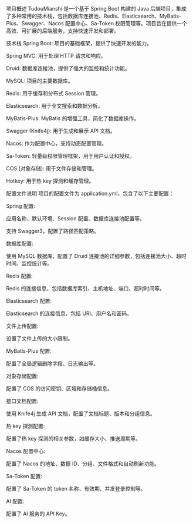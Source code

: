 项目概述
TudouMianshi 是一个基于 Spring Boot 构建的 Java 后端项目，集成了多种常用的技术栈，包括数据库连接池、Redis、Elasticsearch、MyBatis-Plus、Swagger、Nacos 配置中心、Sa-Token 权限管理等。项目旨在提供一个高效、可扩展的后端服务，支持快速开发和部署。

技术栈
Spring Boot: 项目的基础框架，提供了快速开发的能力。

Spring MVC: 用于处理 HTTP 请求和响应。

Druid: 数据库连接池，提供了强大的监控和统计功能。

MySQL: 项目的主要数据库。

Redis: 用于缓存和分布式 Session 管理。

Elasticsearch: 用于全文搜索和数据分析。

MyBatis-Plus: MyBatis 的增强工具，简化了数据库操作。

Swagger (Knife4j): 用于生成和展示 API 文档。

Nacos: 作为配置中心，支持动态配置管理。

Sa-Token: 轻量级权限管理框架，用于用户认证和授权。

COS (对象存储): 用于文件存储和管理。

Hotkey: 用于热 key 探测和缓存管理。

配置文件说明
项目的配置文件为 application.yml，包含了以下主要配置：

Spring 配置:

应用名称、默认环境、Session 配置、数据库连接池配置等。

支持 Swagger3，配置了路径匹配策略。

数据库配置:

使用 MySQL 数据库，配置了 Druid 连接池的详细参数，包括连接池大小、超时时间、监控统计等。

Redis 配置:

Redis 的连接信息，包括数据库索引、主机地址、端口、超时时间等。

Elasticsearch 配置:

Elasticsearch 的连接信息，包括 URI、用户名和密码。

文件上传配置:

设置了文件上传的大小限制。

MyBatis-Plus 配置:

配置了全局逻辑删除字段、日志输出等。

对象存储配置:

配置了 COS 的访问密钥、区域和存储桶信息。

接口文档配置:

使用 Knife4j 生成 API 文档，配置了文档标题、版本和分组信息。

热 key 探测配置:

配置了热 key 探测的相关参数，如缓存大小、推送周期等。

Nacos 配置中心:

配置了 Nacos 的地址、数据 ID、分组、文件格式和自动刷新功能。

Sa-Token 配置:

配置了 Sa-Token 的 token 名称、有效期、并发登录控制等。

AI 配置:

配置了 AI 服务的 API Key。
